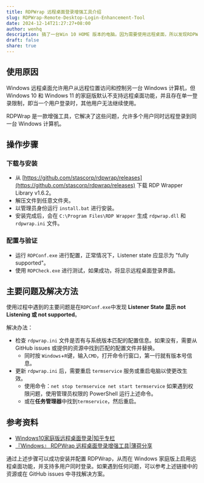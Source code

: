 ```yaml
---
title: RDPWrap 远程桌面登录增强工具介绍
slug: RDPWrap-Remote-Desktop-Login-Enhancement-Tool
date: 2024-12-14T21:27:27+08:00
author: wenhq
description: 搞了一台Win 10 HOME 版本的电脑。因为需要使用远程桌面，所以发现RDPWrap这个工具。
draft: false
share: true
---
```


## 使用原因

Windows 远程桌面允许用户从远程位置访问和控制另一台 Windows 计算机，但 Windows 10 和 Windows 11 的家庭版默认不支持远程桌面功能，并且存在单一登录限制，即当一个用户登录时，其他用户无法继续使用。

RDPWrap 是一款增强工具，它解决了这些问题，允许多个用户同时远程登录到同一台 Windows 计算机。

## 操作步骤

### 下载与安装

- 从 [https://github.com/stascorp/rdpwrap/releases](https://github.com/stascorp/rdpwrap/releases) 下载 RDP Wrapper Library v1.6.2。
- 解压文件到任意文件夹。
- 以管理员身份运行 `install.bat` 进行安装。
- 安装完成后，会在 `C:\Program Files\RDP Wrapper` 生成 `rdpwrap.dll` 和 `rdpwrap.ini` 文件。

### 配置与验证

- 运行 `RDPConf.exe` 进行配置，正常情况下，Listener state 应显示为 "fully supported"。
- 使用 `RDPCheck.exe` 进行测试，如果成功，将显示远程桌面登录界面。

## 主要问题及解决方法

使用过程中遇到的主要问题是在`RDPConf.exe`中发现 **Listener State 显示 not Listening 或 not supported**。

解决办法：
- 检查 `rdpwrap.ini` 文件是否有与系统版本匹配的配置信息。如果没有，需要从 GitHub issues 或提供的资源中找到匹配的配置文件并替换。
	- 同时按 `Windows`+`R`键，输入`CMD`，打开命令行窗口，第一行就有版本号信息。
- 更新 `rdpwrap.ini` 后，需要重启 `termservice` 服务或重启电脑以使更改生效。
	- 使用命令：`net stop termservice net start termservice` 如果遇到权限问题，使用管理员权限的 PowerShell 运行上述命令。
	- 或在**任务管理器**中找到`termservice`，然后重启。

## 参考资料

-  [Windows10家庭版远程桌面登录|知乎专栏](https://zhuanlan.zhihu.com/p/445216327)
-  [『Windows』 RDPWrap 远程桌面登录增强工具|薄荷分享](https://www.bhshare.cn/article/313)

通过上述步骤可以成功安装并配置 RDPWrap，从而在 Windows 家庭版上启用远程桌面功能，并支持多用户同时登录。如果遇到任何问题，可以参考上述链接中的资源或在 GitHub issues 中寻找解决方案。